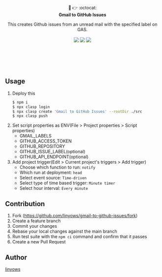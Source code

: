 <p align="center"><br><br><br><br>
📧 👉 :octocat:<br>
<b>Gmail to GitHub Issues</b>
</p>

<p align="center">
This creates Github issues from an unread mail with the specified label on GAS.<br><br>
<a href="https://github.com/linyows/gmail-to-github-issues/actions" title="actions"><img src="https://img.shields.io/github/actions/workflow/status/linyows/gmail-to-github-issues/build.yml?branch=main&style=for-the-badge"></a>
<a href="https://github.com/google/clasp" title="clasp"><img src="https://img.shields.io/badge/built%20with-clasp-4285f4.svg?style=for-the-badge"></a>
<a href="https://github.com/linyows/gmail-to-github-issues/blob/main/LICENSE" title="MIT License"><img src="https://img.shields.io/badge/license-MIT-blue.svg?style=for-the-badge"></a>
</p> <br><br><br><br>

Usage
-----

1. Deploy this
    ```sh
    $ npm i
    $ npx clasp login
    $ npx clasp create 'Gmail to GitHub Issues' --rootDir ./src
    $ npx clasp push
    ```
1. Set script properties as ENV(File > Project properties > Script properties)
    - GMAIL_LABELS
    - GITHUB_ACCESS_TOKEN
    - GITHUB_REPOSITORY
    - GITHUB_ISSUE_LABEL(optional)
    - GITHUB_API_ENDPOINT(optional)
1. Add project trigger(Edit > Current project's triggers > Add trigger)
    - Choose which function to run: `notify`
    - Which run at deployment: `head`
    - Select event source: `Time-driven`
    - Select type of time based trigger: `Minute timer`
    - Select hour interval: `Every minute`

Contribution
------------

1. Fork (https://github.com/linyows/gmail-to-github-issues/fork)
1. Create a feature branch
1. Commit your changes
1. Rebase your local changes against the main branch
1. Run test suite with the `npm ci` command and confirm that it passes
1. Create a new Pull Request

Author
------

[linyows](https://github.com/linyows)
